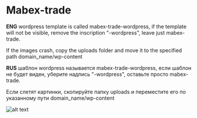 # Mabex-trade

**ENG**
wordpress template is called mabex-trade-wordpress,
if the template will not be visible, remove the inscription "-wordpress",
leave just mabex-trade.

If the images crash, copy the uploads folder and
move it to the specified path domain_name/wp-content


  **RUS**
шаблон wordpress называется mabex-trade-wordpress,
если шаблон не будет виден, уберите надпись "-wordpress",
оставьте просто mabex-trade.

Если слетят картинки, скопируйте папку uploads
и переместите его по указанному пути domain_name/wp-content


![alt text](https://github.com/Uximy/Mabex-trade/blob/master/img/screen-site.png)
